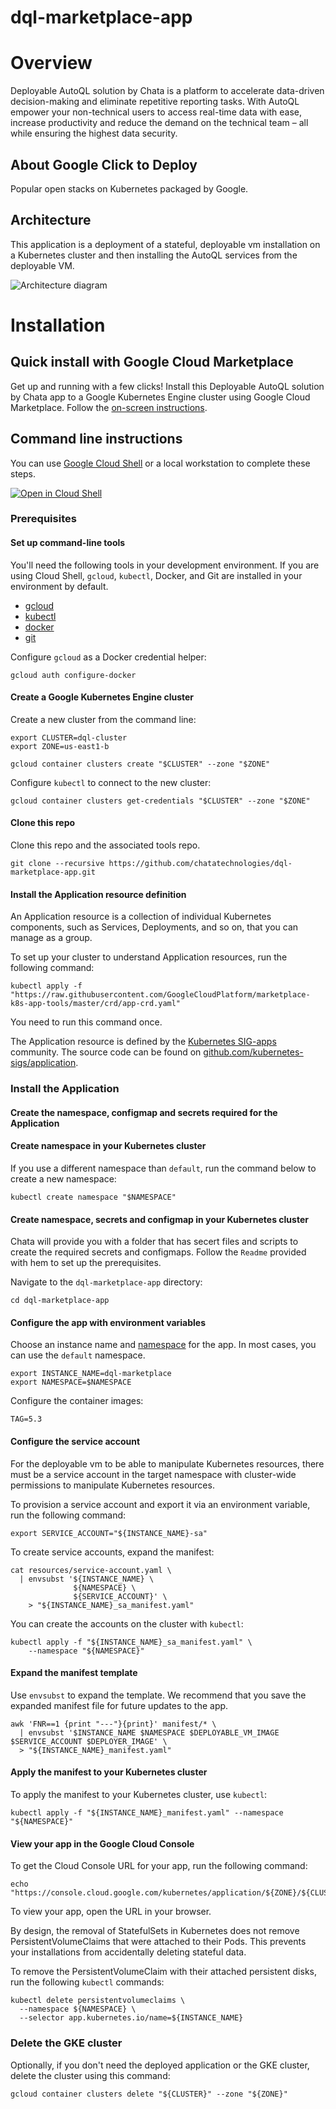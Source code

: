 # dql-marketplace-app

# Overview

Deployable AutoQL solution by Chata is a platform to accelerate data-driven decision-making and eliminate repetitive reporting tasks. With AutoQL empower your non-technical users to access real-time data with ease, increase productivity and reduce the demand on the technical team – all while ensuring the highest data security.

## About Google Click to Deploy

Popular open stacks on Kubernetes packaged by Google.

## Architecture

This application is a deployment of a stateful, deployable vm installation on a Kubernetes cluster and then installing the AutoQL services from the deployable VM.

![Architecture diagram](architecture/architecture.png)

# Installation

## Quick install with Google Cloud Marketplace

Get up and running with a few clicks! Install this Deployable AutoQL solution by Chata app to a Google
Kubernetes Engine cluster using Google Cloud Marketplace. Follow the
[on-screen instructions](<Link yet to be published>).

## Command line instructions

You can use [Google Cloud Shell](https://cloud.google.com/shell/) or a local
workstation to complete these steps.

[![Open in Cloud Shell](http://gstatic.com/cloudssh/images/open-btn.svg)](https://console.cloud.google.com/cloudshell/editor?cloudshell_git_repo=https://github.com/chatatechnologies/dql-marketplace-app&cloudshell_open_in_editor=README.md&cloudshell_working_dir=/)

### Prerequisites

#### Set up command-line tools

You'll need the following tools in your development environment. If you are
using Cloud Shell, `gcloud`, `kubectl`, Docker, and Git are installed in your
environment by default.

-   [gcloud](https://cloud.google.com/sdk/gcloud/)
-   [kubectl](https://kubernetes.io/docs/reference/kubectl/overview/)
-   [docker](https://docs.docker.com/install/)
-   [git](https://git-scm.com/book/en/v2/Getting-Started-Installing-Git)

Configure `gcloud` as a Docker credential helper:

```shell
gcloud auth configure-docker
```

#### Create a Google Kubernetes Engine cluster

Create a new cluster from the command line:

```shell
export CLUSTER=dql-cluster
export ZONE=us-east1-b

gcloud container clusters create "$CLUSTER" --zone "$ZONE"
```

Configure `kubectl` to connect to the new cluster:

```shell
gcloud container clusters get-credentials "$CLUSTER" --zone "$ZONE"
```

#### Clone this repo

Clone this repo and the associated tools repo.

```shell
git clone --recursive https://github.com/chatatechnologies/dql-marketplace-app.git
```

#### Install the Application resource definition

An Application resource is a collection of individual Kubernetes components,
such as Services, Deployments, and so on, that you can manage as a group.

To set up your cluster to understand Application resources, run the following
command:

```shell
kubectl apply -f "https://raw.githubusercontent.com/GoogleCloudPlatform/marketplace-k8s-app-tools/master/crd/app-crd.yaml"
```

You need to run this command once.

The Application resource is defined by the
[Kubernetes SIG-apps](https://github.com/kubernetes/community/tree/master/sig-apps)
community. The source code can be found on
[github.com/kubernetes-sigs/application](https://github.com/kubernetes-sigs/application).

### Install the Application

#### Create the namespace, configmap and secrets required for the Application

#### Create namespace in your Kubernetes cluster

If you use a different namespace than `default`, run the command below to create
a new namespace:

```shell
kubectl create namespace "$NAMESPACE"
```

#### Create namespace, secrets and configmap in your Kubernetes cluster

Chata will provide you with a folder that has secert files and scripts to create the required secrets and configmaps. Follow the `Readme` provided with hem to set up the prerequisites.

Navigate to the `dql-marketplace-app` directory:

```shell
cd dql-marketplace-app
```

#### Configure the app with environment variables

Choose an instance name and
[namespace](https://kubernetes.io/docs/concepts/overview/working-with-objects/namespaces/)
for the app. In most cases, you can use the `default` namespace.

```shell
export INSTANCE_NAME=dql-marketplace
export NAMESPACE=$NAMESPACE
```

Configure the container images:

```shell
TAG=5.3
```

#### Configure the service account

For the deployable vm to be able to manipulate Kubernetes resources, there must be a
service account in the target namespace with cluster-wide permissions to
manipulate Kubernetes resources.

To provision a service account and export it via an environment variable, run the
following command:

```shell
export SERVICE_ACCOUNT="${INSTANCE_NAME}-sa"
```

To create service accounts, expand the manifest:

```shell
cat resources/service-account.yaml \
  | envsubst '${INSTANCE_NAME} \
              ${NAMESPACE} \
              ${SERVICE_ACCOUNT}' \
    > "${INSTANCE_NAME}_sa_manifest.yaml"
```

You can create the accounts on the cluster with `kubectl`:

```shell
kubectl apply -f "${INSTANCE_NAME}_sa_manifest.yaml" \
    --namespace "${NAMESPACE}"
```

#### Expand the manifest template

Use `envsubst` to expand the template. We recommend that you save the
expanded manifest file for future updates to the app.

```shell
awk 'FNR==1 {print "---"}{print}' manifest/* \
  | envsubst '$INSTANCE_NAME $NAMESPACE $DEPLOYABLE_VM_IMAGE $SERVICE_ACCOUNT $DEPLOYER_IMAGE' \
  > "${INSTANCE_NAME}_manifest.yaml"
```

#### Apply the manifest to your Kubernetes cluster

To apply the manifest to your Kubernetes cluster, use `kubectl`:

```shell
kubectl apply -f "${INSTANCE_NAME}_manifest.yaml" --namespace "${NAMESPACE}"
```

#### View your app in the Google Cloud Console

To get the Cloud Console URL for your app, run the following command:

```shell
echo "https://console.cloud.google.com/kubernetes/application/${ZONE}/${CLUSTER}/${NAMESPACE}/${INSTANCE_NAME}"
```

To view your app, open the URL in your browser.

By design, the removal of StatefulSets in Kubernetes does not remove
PersistentVolumeClaims that were attached to their Pods. This prevents your
installations from accidentally deleting stateful data.

To remove the PersistentVolumeClaim with their attached persistent disks, run
the following `kubectl` commands:

```shell
kubectl delete persistentvolumeclaims \
  --namespace ${NAMESPACE} \
  --selector app.kubernetes.io/name=${INSTANCE_NAME}
```

### Delete the GKE cluster

Optionally, if you don't need the deployed application or the GKE cluster,
delete the cluster using this command:

```shell
gcloud container clusters delete "${CLUSTER}" --zone "${ZONE}"
```
